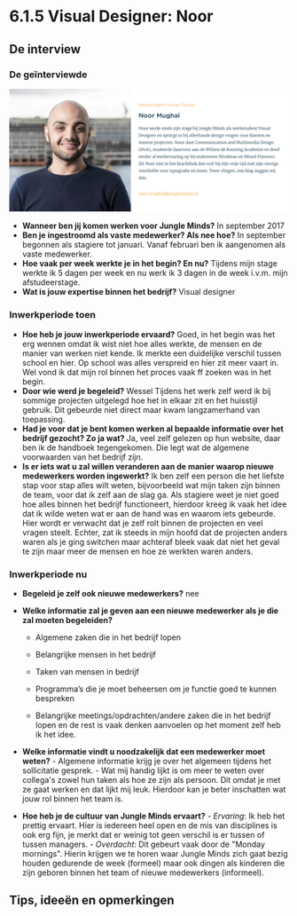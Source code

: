 # 6.1.5 Visual Designer: Noor

## De interview

### De geïnterviewde

![Noor Mughal](../../.gitbook/assets/medewerker_noor.png)

* **Wanneer ben jij komen werken voor Jungle Minds?** In september 2017 
* **Ben je ingestroomd als vaste medewerker? Als nee hoe?** In september begonnen als stagiere tot januari. Vanaf februari ben ik aangenomen als vaste medewerker. 
* **Hoe vaak per week werkte je in het begin? En nu?** Tijdens mijn stage werkte ik 5 dagen per week en nu werk ik 3 dagen in de week i.v.m. mijn afstudeerstage. 
* **Wat is jouw expertise binnen het bedrijf?** Visual designer

### Inwerkperiode toen

* **Hoe heb je jouw inwerkperiode ervaard?** Goed, in het begin was het erg wennen omdat ik wist niet hoe alles werkte, de mensen en de manier van werken niet kende. Ik merkte een duidelijke verschil tussen school en hier. Op school was alles verspreid en hier zit meer vaart in. Wel vond ik dat mijn rol binnen het proces vaak ff zoeken was in het begin. 
* **Door wie werd je begeleid?** Wessel Tijdens het werk zelf werd ik bij sommige projecten uitgelegd hoe het in elkaar zit en het huisstijl gebruik. Dit gebeurde niet direct maar kwam langzamerhand van toepassing. 
* **Had je voor dat je bent komen werken al bepaalde informatie over het bedrijf gezocht? Zo ja wat?** Ja, veel zelf gelezen op hun website, daar ben ik de handboek tegengekomen. Die legt wat de algemene voorwaarden van het bedrijf zijn. 
* **Is er iets wat u zal willen veranderen aan de manier waarop nieuwe medewerkers worden ingewerkt?** Ik ben zelf een person die het liefste stap voor stap alles wilt weten, bijvoorbeeld wat mijn taken zijn binnen de team, voor dat ik zelf aan de slag ga. Als stagiere weet je niet goed hoe alles binnen het bedrijf functioneert, hierdoor kreeg ik vaak het idee dat ik wilde weten wat er aan de hand was en waarom iets gebeurde. Hier wordt er verwacht dat je zelf rolt binnen de projecten en veel vragen steelt. Echter, zat ik steeds in mijn hoofd dat de projecten anders waren als je ging switchen maar achteraf bleek vaak dat niet het geval te zijn maar meer de mensen en hoe ze werkten waren anders.

### Inwerkperiode nu

* **Begeleid je zelf ook nieuwe medewerkers?** nee 
* **Welke informatie zal je geven aan een nieuwe medewerker als je die zal moeten begeleiden?**  
  - Algemene zaken die in het bedrijf lopen

  - Belangrijke mensen in het bedrijf

  - Taken van mensen in bedrijf

  - Programma’s die je moet beheersen om je functie goed te kunnen bespreken

  - Belangrijke meetings/opdrachten/andere zaken die in het bedrijf lopen en de rest is vaak denken aanvoelen op het moment zelf heb ik het idee.  

* **Welke informatie vindt u noodzakelijk dat een medewerker moet weten?** - Algemene informatie krijg je over het algemeen tijdens het sollicitatie gesprek. - Wat mij handig lijkt is om meer te weten over collega's zowel hun taken als hoe ze zijn als persoon. Dit omdat je met ze gaat werken en dat lijkt mij leuk. Hierdoor kan je beter inschatten wat jouw rol binnen het team is. 
* **Hoe heb je de cultuur van Jungle Minds ervaart?** - _Ervaring_: Ik heb het prettig ervaart. Hier is iedereen heel open en de mis van disciplines is ook erg fijn, je merkt dat er weinig tot geen verschil is er tussen of tussen managers. - _Overdacht_: Dit gebeurt vaak door de "Monday mornings". Hierin krijgen we te horen waar Jungle Minds zich gaat bezig houden gedurende de week \(formeel\) maar ook dingen als kinderen die zijn geboren binnen het team of nieuwe medewerkers \(informeel\). 

## Tips, ideeën en opmerkingen

